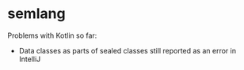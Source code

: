 # semlang

Problems with Kotlin so far:
- Data classes as parts of sealed classes still reported as an error in IntelliJ
